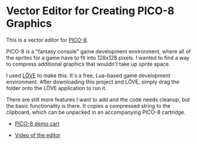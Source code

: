 Vector Editor for Creating PICO-8 Graphics
============

This is a vector editor for [PICO-8](https://www.lexaloffle.com/pico-8.php).

PICO-8 is a "fantasy console" game development environment, where all of the sprites for a game have to fit into 128x128 pixels. I wanted to find a way to compress additional graphics that wouldn't take up sprite space.

I used [LÖVE](https://love2d.org/) to make this. It's a free, Lua-based game development environment. After downloading this project and LÖVE, simply drag the folder onto the LÖVE application to run it.

There are still more features I want to add and the code needs cleanup, but the basic functionality is there. It copies a compressed string to the clipboard, which can be unpacked in an accompanying PICO-8 cartridge.

- [PICO-8 demo cart](https://www.lexaloffle.com/bbs/?tid=30430)

- [Video of the editor](https://www.youtube.com/watch?v=w66YlPCRRGI)
